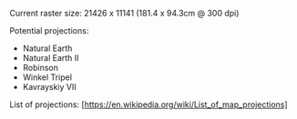 Current raster size: 21426 x 11141 (181.4 x 94.3cm @ 300 dpi)

Potential projections:

* Natural Earth
* Natural Earth II
* Robinson
* Winkel Tripel
* Kavrayskiy VII

List of projections: [https://en.wikipedia.org/wiki/List_of_map_projections]


